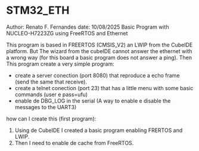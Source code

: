 # STM32_ETH
Author: Renato F. Fernandes
date: 10/08/2025
Basic Program with NUCLEO-H7223ZG using FreeRTOS and Ethernet

This program is based in FREERTOS (CMSIS_V2) an LWIP from the CubeIDE platform.
But The wizard from the cubeIDE cannot answer the ethernet with a wrong way (for this board a basic program does not answer a ping). Then This program create a very simple program:
* create a server conection (port 8080) that reproduce a echo frame (send the same that receive). 
* create a telnet conection (port 23) that has a little menu with some basic commands (user e pass=ufu)
* enable de DBG_LOG in the serial (A way to enable e disable the messages to the UART3)

how can I create this (first program):
1) Using de CubeIDE I created a basic program enabling FRERTOS and LWIP.
2) Then I need to enable de cache from FreeRTOS.
 



